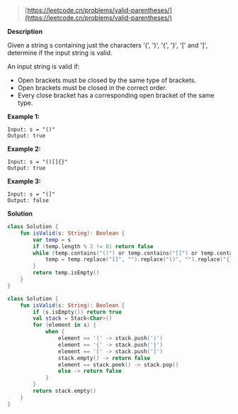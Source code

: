 > [https://leetcode.cn/problems/valid-parentheses/](https://leetcode.cn/problems/valid-parentheses/)

**Description**

Given a string s containing just the characters '(', ')', '{', '}', '[' and ']', determine if the input string is valid.

An input string is valid if:

- Open brackets must be closed by the same type of brackets.
- Open brackets must be closed in the correct order.
- Every close bracket has a corresponding open bracket of the same type.

**Example 1:**
```text
Input: s = "()"
Output: true
```
**Example 2:**
```text
Input: s = "()[]{}"
Output: true
```
**Example 3:**
```text
Input: s = "(]"
Output: false
```

**Solution**
```kotlin
class Solution {
    fun isValid(s: String): Boolean {
        var temp = s
        if (temp.length % 2 != 0) return false
        while (temp.contains("()") or temp.contains("[]") or temp.contains("{}")) {
            temp = temp.replace("[]", "").replace("()", "").replace("{}", "")
        }
        return temp.isEmpty()
    }
}
```
```kotlin
class Solution {
    fun isValid(s: String): Boolean {
        if (s.isEmpty()) return true
        val stack = Stack<Char>()
        for (element in s) {
            when {
                element == '(' -> stack.push(')')
                element == '{' -> stack.push('}')
                element == '[' -> stack.push(']')
                stack.empty() -> return false
                element == stack.peek() -> stack.pop()
                else -> return false
            }
        }
        return stack.empty()
    }
}
```
